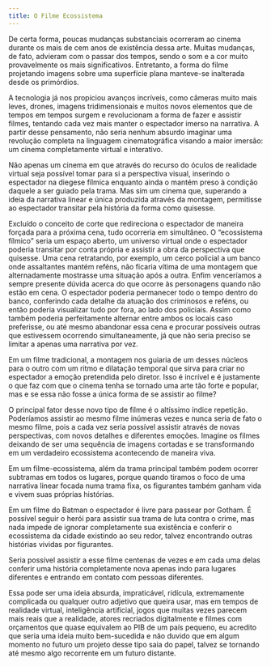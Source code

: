 ```yaml
---
title: O Filme Ecossistema
---
```

De certa forma, poucas mudanças substanciais ocorreram ao cinema durante os mais de cem anos de existência dessa arte. Muitas mudanças, de fato, advieram com o passar dos tempos, sendo o som e a cor muito provavelmente os mais significativos. Entretanto, a forma do filme projetando imagens sobre uma superfície plana manteve-se inalterada desde os primórdios.

A tecnologia já nos propiciou avanços incríveis, como câmeras muito mais leves, drones, imagens tridimensionais e muitos novos elementos que de tempos em tempos surgem e revolucionam a forma de fazer e assistir filmes, tentando cada vez mais manter o espectador imerso na narrativa. A partir desse pensamento, não seria nenhum absurdo imaginar uma revolução completa na linguagem cinematográfica visando a maior imersão: um cinema completamente virtual e interativo.

Não apenas um cinema em que através do recurso do óculos de realidade virtual seja possível tomar para si a perspectiva visual, inserindo o espectador na diegese fílmica enquanto ainda o mantém preso à condição daquele a ser guiado pela trama. Mas sim um cinema que, superando a ideia da narrativa linear e única produzida através da montagem, permitisse ao espectador transitar pela história da forma como quisesse.

Excluído o conceito de corte que redireciona o espectador de maneira forçada para a próxima cena, tudo ocorreria em simultâneo. O “ecossistema fílmico” seria um espaço aberto, um universo virtual onde o espectador poderia transitar por conta própria e assistir a obra da perspectiva que quisesse. Uma cena retratando, por exemplo, um cerco policial a um banco onde assaltantes mantém reféns, não ficaria vítima de uma montagem que alternadamente mostrasse uma situação após a outra. Enfim venceríamos a sempre presente dúvida acerca do que ocorre às personagens quando não estão em cena. O espectador poderia permanecer todo o tempo dentro do banco, conferindo cada detalhe da atuação dos criminosos e reféns, ou então poderia visualizar tudo por fora, ao lado dos policiais. Assim como também poderia perfeitamente alternar entre ambos os locais caso preferisse, ou até mesmo abandonar essa cena e procurar possíveis outras que estivessem ocorrendo simultaneamente, já que não seria preciso se limitar a apenas uma narrativa por vez.

Em um filme tradicional, a montagem nos guiaria de um desses núcleos para o outro com um ritmo e dilatação temporal que sirva para criar no espectador a emoção pretendida pelo diretor. Isso é incrível e é justamente o que faz com que o cinema tenha se tornado uma arte tão forte e popular, mas e se essa não fosse a única forma de se assistir ao filme?

O principal fator desse novo tipo de filme é o altíssimo índice repetição. Poderíamos assistir ao mesmo filme inúmeras vezes e nunca seria de fato o mesmo filme, pois a cada vez seria possível assistir através de novas perspectivas, com novos detalhes e diferentes emoções. Imagine os filmes deixando de ser uma sequência de imagens cortadas e se transformando em um verdadeiro ecossistema acontecendo de maneira viva.

Em um filme-ecossistema, além da trama principal também podem ocorrer subtramas em todos os lugares, porque quando tiramos o foco de uma narrativa linear focada numa trama fixa, os figurantes também ganham vida e vivem suas próprias histórias.

Em um filme do Batman o espectador é livre para passear por Gotham. É possível seguir o herói para assistir sua trama de luta contra o crime, mas nada impede de ignorar completamente sua existência e conferir o ecossistema da cidade existindo ao seu redor, talvez encontrando outras histórias vividas por figurantes.

Seria possível assistir a esse filme centenas de vezes e em cada uma delas conferir uma história completamente nova apenas indo para lugares diferentes e entrando em contato com pessoas diferentes.

Essa pode ser uma ideia absurda, impraticável, ridícula, extremamente complicada ou qualquer outro adjetivo que queira usar, mas em tempos de realidade virtual, inteligência artificial, jogos que muitas vezes parecem mais reais que a realidade, atores recriados digitalmente e filmes com orçamentos que quase equivalem ao PIB de um país pequeno, eu acredito que seria uma ideia muito bem-sucedida e não duvido que em algum momento no futuro um projeto desse tipo saia do papel, talvez se tornando até mesmo algo recorrente em um futuro distante.